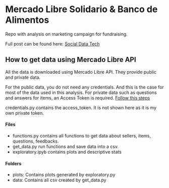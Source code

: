 # Mercado Libre Solidario & Banco de Alimentos

Repo with analysis on marketing campaign for fundraising. 

Full post can be found here: [Social Data Tech](https://socialdatatech.com/online-fundraising-analysis-of-the-performance-of-a-campaign-in-an-e-commerce-platform/)

## How to get data using Mercado Libre API
All the data is downloaded using Mercado Libre API. They provide public and private data. 

For the public data, you do not need any credentials. And this is the case for most of the data used in this analysis.
For private data such as questions and answers for items, an Access Token is required. 
[Follow this steps](https://developers.mercadolibre.com.ar/es_ar/autenticacion-y-autorizacion/)

credentials.py contains the access_token. It is not shown here as it is my own private token.

#### Files
- functions.py contains all functions to get data about sellers, items, questions, feedbacks. 
- get_data.py run functions and save data into a csv.
- exploratory.ipyb contains plots and descriptive stats

#### Folders
- plots: Contains plots generated by exploratory.py
- data: Contains all csv created by get_data.py


